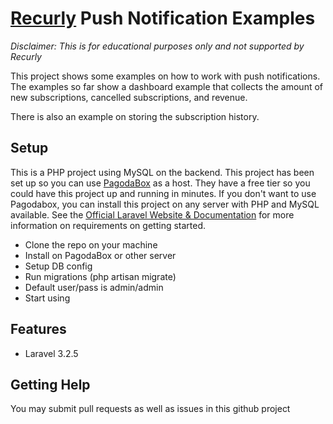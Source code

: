# [Recurly](http://recurly.com) Push Notification Examples

*Disclaimer:*
*This is for educational purposes only and not supported by Recurly*

This project shows some examples on how to work with push notifications.  
The examples so far show a dashboard example that collects the amount of new
subscriptions, cancelled subscriptions, and revenue.

There is also an example on storing the subscription history.

## Setup

This is a PHP project using MySQL on the backend.  This project has been set up so you
can use [PagodaBox](https://pagodabox.com) as a host.  They have a free tier so you could
have this project up and running in minutes.  If you don't want to use Pagodabox, you can install this project on any server with PHP and MySQL available. See the [Official Laravel Website & Documentation](http://laravel.com) for more information on requirements on getting started.

- Clone the repo on your machine
- Install on PagodaBox or other server
- Setup DB config
- Run migrations (php artisan migrate)
- Default user/pass is admin/admin
- Start using

## Features

- Laravel 3.2.5

## Getting Help

You may submit pull requests as well as issues in this github project